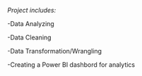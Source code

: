 *Project includes:*

-Data Analyzing

-Data Cleaning

-Data Transformation/Wrangling

-Creating a Power BI dashbord for analytics
